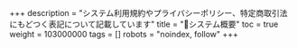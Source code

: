 +++
description = "システム利用規約やプライバシーポリシー、特定商取引法にもどつく表記について記載しています"
title = "🔧システム概要"
toc = true
weight = 103000000
tags = []
robots = "noindex, follow"
+++

